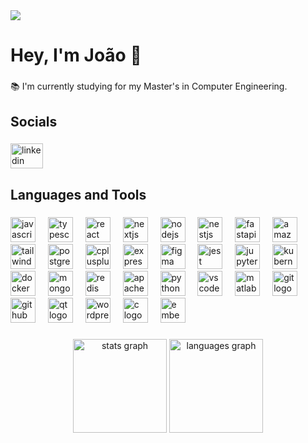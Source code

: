 <div>
  <img style="100%" src="https://capsule-render.vercel.app/api?type=waving&height=100&section=header&reversal=false&fontSize=20&fontColor=FFFFFF&fontAlign=50&fontAlignY=50&stroke=-&strokeWidth=0&animation=twinkling&descSize=20&descAlign=50&descAlignY=50&textBg=Software Engineer&theme=onedark"  />
</div>

###

<h1 align="left">Hey, I'm João 👋</h1>

###

<p align="left">📚 I'm currently studying for my Master's in Computer Engineering.</p>

###

<h2 align="left">Socials</h2>

###

<div align="left">
  <a href="www.linkedin.com/in/joao-vieira17" target="_blank">
    <img src="https://raw.githubusercontent.com/maurodesouza/profile-readme-generator/master/src/assets/icons/social/linkedin/default.svg" width="52" height="40" alt="linkedin logo"  />
  </a>
</div>

###

<h2 align="left">Languages and Tools</h2>

###

<div align="left">
  <img src="https://cdn.jsdelivr.net/gh/devicons/devicon/icons/javascript/javascript-original.svg" height="40" alt="javascript logo"  />
  <img width="12" />
  <img src="https://cdn.jsdelivr.net/gh/devicons/devicon/icons/typescript/typescript-original.svg" height="40" alt="typescript logo"  />
  <img width="12" />
  <img src="https://cdn.jsdelivr.net/gh/devicons/devicon/icons/react/react-original.svg" height="40" alt="react logo"  />
  <img width="12" />
  <img src="https://cdn.jsdelivr.net/gh/devicons/devicon/icons/nextjs/nextjs-original.svg" height="40" alt="nextjs logo"  />
  <img width="12" />
  <img src="https://cdn.jsdelivr.net/gh/devicons/devicon/icons/nodejs/nodejs-original.svg" height="40" alt="nodejs logo"  />
  <img width="12" />
  <img src="https://cdn.jsdelivr.net/gh/devicons/devicon/icons/nestjs/nestjs-original.svg" height="40" alt="nestjs logo"  />
  <img width="12" />
  <img src="https://cdn.jsdelivr.net/gh/devicons/devicon/icons/fastapi/fastapi-original.svg" height="40" alt="fastapi logo"  />
  <img width="12" />
  <img src="https://cdn.jsdelivr.net/gh/devicons/devicon/icons/amazonwebservices/amazonwebservices-line-wordmark.svg" height="40" alt="amazonwebservices logo"  />
  <img width="12" />
  <img src="https://cdn.jsdelivr.net/gh/devicons/devicon/icons/tailwindcss/tailwindcss-original-wordmark.svg" height="40" alt="tailwindcss logo"  />
  <img width="12" />
  <img src="https://cdn.jsdelivr.net/gh/devicons/devicon/icons/postgresql/postgresql-original.svg" height="40" alt="postgresql logo"  />
  <img width="12" />
  <img src="https://cdn.jsdelivr.net/gh/devicons/devicon/icons/cplusplus/cplusplus-original.svg" height="40" alt="cplusplus logo"  />
  <img width="12" />
  <img src="https://cdn.jsdelivr.net/gh/devicons/devicon/icons/express/express-original.svg" height="40" alt="express logo"  />
  <img width="12" />
  <img src="https://cdn.jsdelivr.net/gh/devicons/devicon/icons/figma/figma-original.svg" height="40" alt="figma logo"  />
  <img width="12" />
  <img src="https://cdn.jsdelivr.net/gh/devicons/devicon/icons/jest/jest-plain.svg" height="40" alt="jest logo"  />
  <img width="12" />
  <img src="https://cdn.jsdelivr.net/gh/devicons/devicon/icons/jupyter/jupyter-original.svg" height="40" alt="jupyter logo"  />
  <img width="12" />
  <img src="https://cdn.jsdelivr.net/gh/devicons/devicon/icons/kubernetes/kubernetes-plain.svg" height="40" alt="kubernetes logo"  />
  <img width="12" />
  <img src="https://cdn.jsdelivr.net/gh/devicons/devicon/icons/docker/docker-original.svg" height="40" alt="docker logo"  />
  <img width="12" />
  <img src="https://cdn.jsdelivr.net/gh/devicons/devicon/icons/mongodb/mongodb-original.svg" height="40" alt="mongodb logo"  />
  <img width="12" />
  <img src="https://cdn.jsdelivr.net/gh/devicons/devicon/icons/redis/redis-original.svg" height="40" alt="redis logo"  />
  <img width="12" />
  <img src="https://cdn.jsdelivr.net/gh/devicons/devicon/icons/apachekafka/apachekafka-original.svg" height="40" alt="apachekafka logo"  />
  <img width="12" />
  <img src="https://cdn.jsdelivr.net/gh/devicons/devicon/icons/python/python-original.svg" height="40" alt="python logo"  />
  <img width="12" />
  <img src="https://cdn.jsdelivr.net/gh/devicons/devicon/icons/vscode/vscode-original.svg" height="40" alt="vscode logo"  />
  <img width="12" />
  <img src="https://cdn.jsdelivr.net/gh/devicons/devicon/icons/matlab/matlab-original.svg" height="40" alt="matlab logo"  />
  <img width="12" />
  <img src="https://cdn.jsdelivr.net/gh/devicons/devicon/icons/git/git-original.svg" height="40" alt="git logo"  />
  <img width="12" />
  <img src="https://cdn.jsdelivr.net/gh/devicons/devicon/icons/github/github-original.svg" height="40" alt="github logo"  />
  <img width="12" />
  <img src="https://cdn.jsdelivr.net/gh/devicons/devicon/icons/qt/qt-original.svg" height="40" alt="qt logo"  />
  <img width="12" />
  <img src="https://cdn.jsdelivr.net/gh/devicons/devicon/icons/wordpress/wordpress-original.svg" height="40" alt="wordpress logo"  />
  <img width="12" />
  <img src="https://cdn.jsdelivr.net/gh/devicons/devicon/icons/c/c-original.svg" height="40" alt="c logo"  />
  <img width="12" />
  <img src="https://cdn.jsdelivr.net/gh/devicons/devicon/icons/embeddedc/embeddedc-original.svg" height="40" alt="embeddedc logo"  />
</div>

###

<div align="center">
  <img src="https://github-readme-stats.vercel.app/api?username=joaovieirapt17&hide_title=false&hide_rank=false&show_icons=true&include_all_commits=true&count_private=true&disable_animations=false&theme=dracula&locale=en&hide_border=false&order=1" height="150" alt="stats graph"  />
  <img src="https://github-readme-stats.vercel.app/api/top-langs?username=joaovieirapt17&locale=en&hide_title=false&layout=compact&card_width=320&langs_count=5&theme=dracula&hide_border=false&order=2" height="150" alt="languages graph"  />
</div>

###
